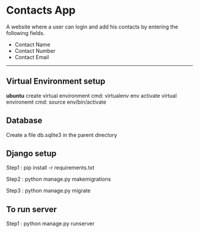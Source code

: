 # Contacts App
A website where a user can login and add his contacts by entering the following fields.
* Contact Name
* Contact Number
* Contact Email
-----
## Virtual Environment setup

**ubuntu**
create virtual environment  cmd: virtualenv env
activate virtual environemt cmd: source env/bin/activate

## Database
Create a file db.sqlite3 in the parent directory

## Django setup
Step1 : pip install -r requirements.txt

Step2 : python manage.py makemigrations

Step3 : python manage.py migrate

## To run server 
Step1 : python manage.py runserver
